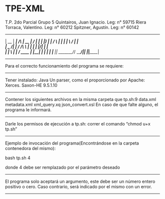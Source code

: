 # TPE-XML
T.P. 2do Parcial
Grupo 5
Quintairos, Juan Ignacio. Leg: n° 59715
Riera Torraca, Valentino. Leg: n° 60212
Spitzner, Agustín. Leg: n° 60142

 _____  ______          _____  __  __ ______ 
|  __ \|  ____|   /\   |  __ \|  \/  |  ____|
| |__) | |__     /  \  | |  | | \  / | |__   
|  _  /|  __|   / /\ \ | |  | | |\/| |  __|  
| | \ \| |____ / ____ \| |__| | |  | | |____ 
|_|  \_\______/_/    \_\_____/|_|  |_|______|

*********************************************************************************************************
Para el correcto funcionamiento del programa se requiere:
*********************************************************************************************************
Tener instalado:
Java
Un parser, como el proporcionado por Apache: Xerces.
Saxon-HE 9.5.1.10
*********************************************************************************************************
Contener los siguientes archivos en la misma carpeta que tp.sh:9
data.xml
metadata.xml
xml_query.xq 
json_convert.xsl
En caso de que falte alguno, el programa le informará.
*********************************************************************************************************
Darle los permisos de ejecución a tp.sh: correr el comando “chmod u+x tp.sh”
*********************************************************************************************************
Ejemplo de invocación del programa(Encontrándose en la carpeta contenedora del mismo):

bash tp.sh 4

donde 4 debe ser remplazado por el parámetro deseado
*********************************************************************************************************
El programa solo aceptará un argumento, este debe ser un número entero positivo o cero.
Caso contrario, será indicado por el mismo con un error.
*********************************************************************************************************


